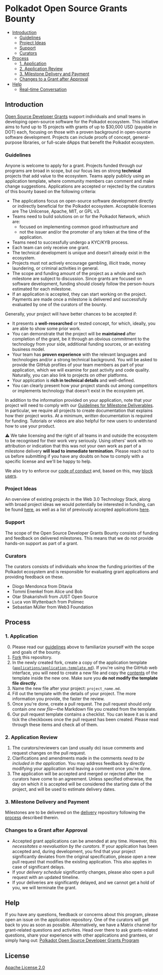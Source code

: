 # Polkadot Open Source Grants Bounty<!-- omit in toc -->

- [Introduction](#introduction)
  - [Guidelines](#guidelines)
  - [Project Ideas](#project-ideas)
  - [Support](#support)
  - [Curators](#curators)
- [Process](#process)
  - [1. Application](#1-application)
  - [2. Application Review](#2-application-review)
  - [3. Milestone Delivery and Payment](#3-milestone-delivery-and-payment)
  - [Changes to a Grant after Approval](#changes-to-a-grant-after-approval)
- [Help](#help)
  - [Real-time Conversation](#real-time-conversation)

## Introduction

[Open Source Developer Grants](https://polkadot.polkassembly.io/bounty/59) support individuals and small teams in developing open-source software for the Polkadot ecosystem. This initiative aims to fund up to 15 projects with grants of up to $30,000 USD (payable in DOT) each, focusing on those with a proven background in open-source software development. Projects can include proofs of concept, general-purpose libraries, or full-scale dApps that benefit the Polkadot ecosystem.

### Guidelines

Anyone is welcome to apply for a grant. Projects funded through our programs are broad in scope, but our focus lies on strong **technical** projects that add value to the ecosystem. Teams apply publicly using an application template, where community members can comment and make change suggestions. Applications are accepted or rejected by the curators of this bounty based on the following criteria:
	
* The applications focus on open-source software development directly or indirectly beneficial for the Polkadot ecosystem. Acceptable licenses are The Unlicense, Apache, MIT, or GPL v3.
* Teams need to build solutions on or for the Polkadot Network, which are:
  * focused on implementing common good infrastructure and
  * not the issuer and/or the promoter of any token at the time of the application.
* Teams need to successfully undergo a KYC/KYB process.
* Each team can only receive one grant. 
* The technical development is unique and doesn’t already exist in the ecosystem. 
* Projects must not actively encourage gambling, illicit trade, money laundering, or criminal activities in general.
* The scope and funding amount of the project as a whole and each milestone are subject to discussion. Since grants are focused on software development, funding should closely follow the person-hours estimated for each milestone. 
* If an application is accepted, they can start working on the project. Payments are made once a milestone is delivered and successfully evaluated by one of the curators of the bounty. 

Generally, your project will have better chances to be accepted if:

- It presents a **well-researched** or tested concept, for which, ideally, you are able to show some prior work.
- You can demonstrate that the project will be **maintained** after completion of the grant, be it through an obvious commitment to the technology from your side, additional funding sources, or an existing business model.
- Your team has **proven experience** with the relevant languages and technologies and/or a strong technical background. You will be asked to provide the GitHub profiles of your team members as part of your application, which we will examine for past activity and code quality. Naturally, you can also link to projects on other platforms.
- Your application is **rich in technical details** and well-defined.
- You can clearly present how your project stands out among competitors or implements technology that doesn't exist in the ecosystem yet.

In addition to the information provided on your application, note that your project will need to comply with our [Guidelines for Milestone Deliverables](https://github.com/PolkadotOpenSourceGrants/apply/blob/master/docs/Support%20Docs/milestone-deliverables-guidelines.md). In particular, we require all projects to create documentation that explains how their project works. At a minimum, _written_ documentation is required for funding. Tutorials or videos are also helpful for new users to understand how to use your product.

⚠️ We take licensing and the right of all teams in and outside the ecosystem to be recognised for their work very seriously. Using others' work with no attribution or indication that this was not your own work as part of a milestone delivery **will lead to immediate termination**. Please reach out to us before submitting if you have any doubts on how to comply with a specific license and we'll be happy to help.

We also try to enforce our [code of conduct](CODE_OF_CONDUCT.md) and, based on this, may [block users](https://github.blog/2016-04-04-organizations-can-now-block-abusive-users/).

### Project Ideas

An overview of existing projects in the Web 3.0 Technology Stack, along with broad project ideas we would potentially be interested in funding, can be found [here](https://wiki.polkadot.network/docs/build-open-source), as well as a list of previously accepted applications [here](https://github.com/PolkadotOpenSourceGrants/apply/blob/master/applications/index.md).

### Support

The scope of the Open Source Developer Grants Bounty consists of funding and feedback on delivered milestones. This means that we do not provide hands-on support as part of a grant. 

### Curators

The curators consists of individuals who know the funding priorities of the Polkadot ecosystem and is responsible for evaluating grant applications and providing feedback on these.

 - Diogo Mendonca from Ditavia
 - Tommi Enenkel from Alice und Bob
 - Otar Shakarishvili from JUST Open Source
 - Luca von Wyttenbach from Polimec
 - Sebastian Müller from Web3 Foundation

## Process

### 1. Application

   0. Please read our [guidelines](#guidelines) above to familiarize yourself with the scope and goals of the bounty.
   1. [Fork](https://github.com/PolkadotOpenSourceGrants/apply/fork) this repository.
   2. In the newly created fork, create a copy of the application template ([`applications/application-template.md`](applications/application-template.md)). If you're using the GitHub web interface, you will need to create a new file and copy the [contents](https://raw.githubusercontent.com/PolkadotOpenSourceGrants/apply/master/applications/application-template.md) of the template inside the new one. Make sure you **do not modify the template file directly**. 
   3. Name the new file after your project: `project_name.md`.
   4. Fill out the template with the details of your project. The more information you provide, the faster the review. 
   5. Once you're done, create a pull request. The pull request should only contain _one new file_—the Markdown file you created from the template.
   6. Our pull request template contains a checklist. You can leave it as is and tick the checkboxes once the pull request has been created. Please read through these items and check all of them.

### 2. Application Review

   1. The curators/reviewers can (and usually do) issue comments and request changes on the pull request.
   2. Clarifications and amendments made in the comments _need to be included in the application_. You may address feedback by directly modifying your application and leaving a comment once you're done. 
   3. The application will be accepted and merged or rejected after the curators have come to an agreement. Unless specified otherwise, the day on which it is accepted will be considered the starting date of the project, and will be used to estimate delivery dates.

### 3. Milestone Delivery and Payment

   Milestones are to be delivered on the [delivery](https://github.com/PolkadotOpenSourceGrants/delivery/) repository following the [process](https://github.com/PolkadotOpenSourceGrants/delivery#milestone-delivery-process) described therein.

### Changes to a Grant after Approval

- Accepted grant applications can be amended at any time. However, this _necessitates a reevaluation by the curators_. If your application has been accepted and, during development, you find that your project significantly deviates from the original specification, please open a new pull request that modifies the existing application. This also applies in case of significant delays.
- If your _delivery schedule_ significantly changes, please also open a pull request with an updated timeline.
- If your deliveries are significantly delayed, and we cannot get a hold of you, we will terminate the grant.


## Help

If you have any questions, feedback or concerns about this program, please open an issue on the application repository. One of the curators will get back to you as soon as possible. Alternatively, we have a Matrix channel for grant-related questions and activities. Head over there to ask grants-related questions, share your experience with other applications and grantees, or simply hang out: [Polkadot Open Source Developer Grants Program](https://matrix.to/#/#OSDGP:matrix.org)

## License<!-- omit in toc -->

[Apache License 2.0](LICENSE)
